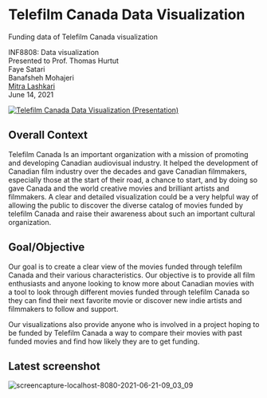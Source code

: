 # Telefilm Canada Data Visualization
Funding data of Telefilm Canada visualization

INF8808: Data visualization\
Presented to Prof. Thomas Hurtut\
Faye Satari\
Banafsheh Mohajeri\
[Mitra Lashkari](https://www.linkedin.com/in/mitra-lashkari/)\
June 14, 2021

[![Telefilm Canada Data Visualization (Presentation)](https://img.youtube.com/vi/f_D0IoAoNbg/0.jpg)](https://www.youtube.com/watch?v=f_D0IoAoNbg)

## Overall Context

Telefilm Canada Is an important organization with a mission of promoting and developing Canadian audiovisual industry. It  helped the development of Canadian film industry over the decades and gave Canadian filmmakers, especially those at the start of their road, a chance to start, and by doing so gave Canada and the world creative movies and brilliant artists and filmmakers. A clear and detailed visualization could be a very helpful way of allowing the public to discover the diverse catalog of movies funded by telefilm Canada and raise their awareness about such an important cultural organization. 


## Goal/Objective

Our goal is to create a clear view of the movies funded through telefilm Canada and their various characteristics. Our objective is to provide all film enthusiasts and anyone looking to know more about Canadian movies with a tool to look through different movies funded through telefilm Canada so they can find their next favorite movie or discover new indie artists and filmmakers to follow and support. 

Our visualizations also provide anyone who is involved in a project hoping to be funded by Telefilm Canada a way to compare their movies with past funded movies and find how likely they are to get funding. 

## Latest screenshot

![screencapture-localhost-8080-2021-06-21-09_03_09](https://user-images.githubusercontent.com/71412070/122766772-e4659f00-d26f-11eb-9498-3b79d13245b1.png)
